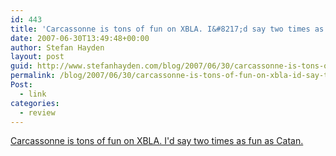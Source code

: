 ```yaml
---
id: 443
title: 'Carcassonne is tons of fun on XBLA. I&#8217;d say two times as fun as Catan'
date: 2007-06-30T13:49:48+00:00
author: Stefan Hayden
layout: post
guid: http://www.stefanhayden.com/blog/2007/06/30/carcassonne-is-tons-of-fun-on-xbla-id-say-two-times-as-fun-as-catan/
permalink: /blog/2007/06/30/carcassonne-is-tons-of-fun-on-xbla-id-say-two-times-as-fun-as-catan/
Post:
  - link
categories:
  - review
---
```

<p><a href="http://www.xbox.com/en-US/games/c/carcassonnexboxlivearcade/">Carcassonne is tons of fun on XBLA. I'd say two times as fun as Catan.</a>
</p>
